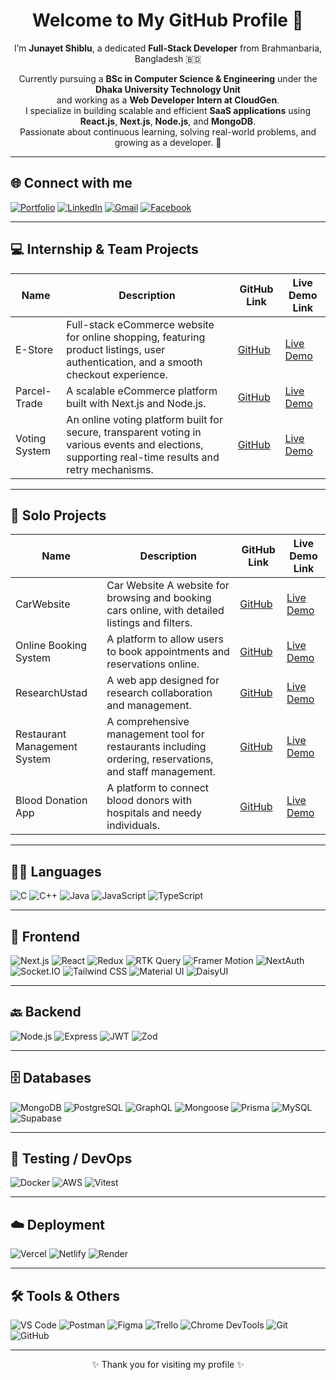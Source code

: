 <h1 align="center">Welcome to My GitHub Profile 👋</h1>

<p align="center">
  I’m <strong>Junayet Shiblu</strong>, a dedicated <strong>Full-Stack Developer</strong> from Brahmanbaria, Bangladesh 🇧🇩
</p>

<p align="center">
  Currently pursuing a <strong>BSc in Computer Science & Engineering</strong> under the <strong> Dhaka University Technology Unit </strong><br>
  and working as a <strong>Web Developer Intern at CloudGen</strong>.<br>
  I specialize in building scalable and efficient <strong>SaaS applications</strong> using <strong>React.js</strong>, <strong>Next.js</strong>, <strong>Node.js</strong>, and <strong>MongoDB</strong>. <br>
  Passionate about continuous learning, solving real-world problems, and growing as a developer. 🚀
</p>



---

## 🌐 Connect with me

[![Portfolio](https://img.shields.io/badge/Portfolio-000?style=for-the-badge&logo=vercel&logoColor=white)](https://junayet73.netlify.app/)
[![LinkedIn](https://img.shields.io/badge/LinkedIn-0A66C2?style=for-the-badge&logo=linkedin&logoColor=white)](https://www.linkedin.com/in/jsjunayet/)
[![Gmail](https://img.shields.io/badge/Gmail-D14836?style=for-the-badge&logo=gmail&logoColor=white)](mailto:junayetshiblu0@gmail.com)
[![Facebook](https://img.shields.io/badge/Facebook-1877F2?style=for-the-badge&logo=facebook&logoColor=white)](https://www.facebook.com/jsjunayet73/)

---

## 💻 Internship & Team Projects

| Name          | Description                                                                 | GitHub Link                                                 | Live Demo Link                                            |
|---------------|-----------------------------------------------------------------------------|-------------------------------------------------------------|-----------------------------------------------------------|
| E-Store       | Full-stack eCommerce website for online shopping, featuring product listings, user authentication, and a smooth checkout experience. | [GitHub](https://github.com/abidt20ahmed/e-store)           | [Live Demo](https://e-store-green.vercel.app/)            |
| Parcel-Trade  | A scalable eCommerce platform built with Next.js and Node.js.               | [GitHub](https://github.com/junayetshiblu/gen-tranz)        | [Live Demo](https://parcel-trade.vercel.app/)             |
| Voting System | An online voting platform built for secure, transparent voting in various events and elections, supporting real-time results and retry mechanisms. | [GitHub](https://github.com/dreamwarrior6m/Electronic-Voting-System) | [Live Demo](https://electronic-voting-system-beta.vercel.app/) |

---

## 💼 Solo Projects

| Name                    | Description                                                                | GitHub Link                                                 | Live Demo Link                                           |
|-------------------------|----------------------------------------------------------------------------|-------------------------------------------------------------|----------------------------------------------------------|
| CarWebsite               | Car Website	A website for browsing and booking cars online, with detailed listings and filters. | [GitHub](https://github.com/jsjunayet/car_website) |  [Live Demo](https://incredible-muffin-bdd553.netlify.app/)
| Online Booking System    | A platform to allow users to book appointments and reservations online.    | [GitHub](https://github.com/jsjunayet/BookingWebsite)        | [Live Demo](https://client-inky-alpha.vercel.app/)        |
| ResearchUstad            | A web app designed for research collaboration and management.              | [GitHub](https://github.com/jsjunayet/researchustad_backend) | [Live Demo](https://r-ustad.vercel.app/)                 |
| Restaurant Management System | A comprehensive management tool for restaurants including ordering, reservations, and staff management. | [GitHub](https://github.com/jsjunayet/bistro-boss-clientsite) | [Live Demo](https://junayetrestaurantwebsite.netlify.app/) |
| Blood Donation App       | A platform to connect blood donors with hospitals and needy individuals.   | [GitHub](https://github.com/jsjunayet/blood_donation_project) | [Live Demo](#)                                           |







---

## 🧑‍💻 Languages
![C](https://img.shields.io/badge/C-00599C?style=for-the-badge&logo=c&logoColor=white)
![C++](https://img.shields.io/badge/C++-004482?style=for-the-badge&logo=cplusplus&logoColor=white)
![Java](https://img.shields.io/badge/Java-ED8B00?style=for-the-badge&logo=java&logoColor=white)
![JavaScript](https://img.shields.io/badge/JavaScript-F7DF1E?style=for-the-badge&logo=javascript&logoColor=black)
![TypeScript](https://img.shields.io/badge/TypeScript-007ACC?style=for-the-badge&logo=typescript&logoColor=white)

---

## 🎨 Frontend
![Next.js](https://img.shields.io/badge/Next.js-000000?style=for-the-badge&logo=next.js&logoColor=white)
![React](https://img.shields.io/badge/React-61DAFB?style=for-the-badge&logo=react&logoColor=black)
![Redux](https://img.shields.io/badge/Redux-764ABC?style=for-the-badge&logo=redux&logoColor=white)
![RTK Query](https://img.shields.io/badge/RTK_Query-764ABC?style=for-the-badge&logo=redux&logoColor=white)
![Framer Motion](https://img.shields.io/badge/Framer_Motion-EF00FF?style=for-the-badge&logo=framer&logoColor=white)
![NextAuth](https://img.shields.io/badge/NextAuth-2D2D2D?style=for-the-badge&logo=next.js&logoColor=white)
![Socket.IO](https://img.shields.io/badge/Socket.io-010101?style=for-the-badge&logo=socket.io&logoColor=white)
![Tailwind CSS](https://img.shields.io/badge/Tailwind-38B2AC?style=for-the-badge&logo=tailwindcss&logoColor=white)
![Material UI](https://img.shields.io/badge/Material_UI-0081CB?style=for-the-badge&logo=mui&logoColor=white)
![DaisyUI](https://img.shields.io/badge/DaisyUI-FFA500?style=for-the-badge&logo=daisyui&logoColor=white)

---

## 🔙 Backend
![Node.js](https://img.shields.io/badge/Node.js-339933?style=for-the-badge&logo=nodedotjs&logoColor=white)
![Express](https://img.shields.io/badge/Express-000?style=for-the-badge&logo=express&logoColor=white)
![JWT](https://img.shields.io/badge/JWT-000000?style=for-the-badge&logo=JSON%20web%20tokens&logoColor=white)
![Zod](https://img.shields.io/badge/Zod-4B5563?style=for-the-badge&logo=zod&logoColor=white)

---

## 🗄️ Databases
![MongoDB](https://img.shields.io/badge/MongoDB-47A248?style=for-the-badge&logo=mongodb&logoColor=white)
![PostgreSQL](https://img.shields.io/badge/PostgreSQL-336791?style=for-the-badge&logo=postgresql&logoColor=white)
![GraphQL](https://img.shields.io/badge/GraphQL-E10098?style=for-the-badge&logo=graphql&logoColor=white)
![Mongoose](https://img.shields.io/badge/Mongoose-800000?style=for-the-badge&logo=mongoose&logoColor=white)
![Prisma](https://img.shields.io/badge/Prisma-2D3748?style=for-the-badge&logo=prisma&logoColor=white)
![MySQL](https://img.shields.io/badge/MySQL-00758F?style=for-the-badge&logo=mysql&logoColor=white)
![Supabase](https://img.shields.io/badge/Supabase-3ECF8E?style=for-the-badge&logo=supabase&logoColor=white)

---

## 🧪 Testing / DevOps
![Docker](https://img.shields.io/badge/Docker-2496ED?style=for-the-badge&logo=docker&logoColor=white)
![AWS](https://img.shields.io/badge/AWS-232F3E?style=for-the-badge&logo=amazonaws&logoColor=white)
![Vitest](https://img.shields.io/badge/Vitest-6E9F18?style=for-the-badge&logo=vitest&logoColor=white)

---

## ☁️ Deployment
![Vercel](https://img.shields.io/badge/Vercel-000000?style=for-the-badge&logo=vercel&logoColor=white)
![Netlify](https://img.shields.io/badge/Netlify-00C7B7?style=for-the-badge&logo=netlify&logoColor=white)
![Render](https://img.shields.io/badge/Render-46E3B7?style=for-the-badge&logo=render&logoColor=black)

---

## 🛠️ Tools & Others
![VS Code](https://img.shields.io/badge/VS_Code-007ACC?style=for-the-badge&logo=visual-studio-code&logoColor=white)
![Postman](https://img.shields.io/badge/Postman-FF6C37?style=for-the-badge&logo=postman&logoColor=white)
![Figma](https://img.shields.io/badge/Figma-F24E1E?style=for-the-badge&logo=figma&logoColor=white)
![Trello](https://img.shields.io/badge/Trello-0052CC?style=for-the-badge&logo=trello&logoColor=white)
![Chrome DevTools](https://img.shields.io/badge/Chrome_DevTools-4285F4?style=for-the-badge&logo=googlechrome&logoColor=white)
![Git](https://img.shields.io/badge/Git-F05032?style=for-the-badge&logo=git&logoColor=white)
![GitHub](https://img.shields.io/badge/GitHub-181717?style=for-the-badge&logo=github&logoColor=white)

---

<p align="center">✨ Thank you for visiting my profile ✨</p>
